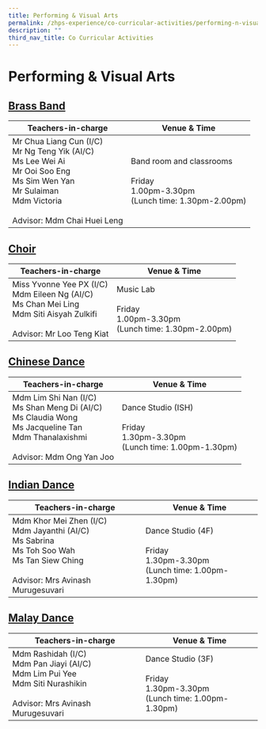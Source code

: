 ```yaml
---
title: Performing & Visual Arts
permalink: /zhps-experience/co-curricular-activities/performing-n-visual-arts/
description: ""
third_nav_title: Co Curricular Activities
---
```

# Performing & Visual Arts

[Brass Band](performing-and-visual-arts/brass-band)
----------

| Teachers-in-charge         | Venue & Time             |
|------------------|--------------------|
| Mr Chua Liang Cun (I/C)<br>Mr Ng Teng Yik (AI/C)<br>Ms Lee Wei Ai<br>Mr Ooi Soo Eng<br>Ms Sim Wen Yan<br>Mr Sulaiman<br>Mdm Victoria<br><br>Advisor: Mdm Chai Huei Leng | Band room and classrooms<br><br>Friday<br>1.00pm-3.30pm<br>(Lunch time: 1.30pm-2.00pm) |

[Choir](performing-and-visual-arts/choir)
-----

| Teachers-in-charge            | Venue & Time                                                            |
|--------------|--------------|
| Miss Yvonne Yee PX (I/C)<br>Mdm Eileen Ng (AI/C)<br>Ms Chan Mei Ling<br>Mdm Siti Aisyah Zulkifi<br><br>Advisor: Mr Loo Teng Kiat | Music Lab<br><br>Friday<br>1.00pm-3.30pm<br>(Lunch time: 1.30pm-2.00pm) |

[Chinese Dance](performing-and-visual-arts/chinese-dance)
-------------

| Teachers-in-charge           | Venue & Time                                                                     |
|-----------------------|-----------------------|
| Mdm Lim Shi Nan (I/C)<br>Ms Shan Meng Di (AI/C)<br>Ms Claudia Wong<br>Ms Jacqueline Tan<br>Mdm Thanalaxishmi<br><br>Advisor: Mdm Ong Yan Joo | Dance Studio (ISH)<br><br>Friday<br>1.30pm-3.30pm<br>(Lunch time: 1.00pm-1.30pm) |

[Indian Dance](performing-and-visual-arts/indian-dance)
------------

| Teachers-in-charge         | Venue & Time          |
|-----------|--------|
| Mdm Khor Mei Zhen (I/C)<br>Mdm Jayanthi (AI/C)<br>Ms Sabrina<br>Ms Toh Soo Wah<br>Ms Tan Siew Ching<br><br>Advisor: Mrs Avinash Murugesuvari | Dance Studio (4F)<br><br>Friday<br>1.30pm-3.30pm<br>(Lunch time: 1.00pm-1.30pm) |

[Malay Dance](performing-and-visual-arts/malay-dance)
-----------


| Teachers-in-charge    | Venue & Time              |
|--------|-----------|
| Mdm Rashidah (I/C)<br>Mdm Pan Jiayi (AI/C)<br>Mdm Lim Pui Yee<br>Mdm Siti Nurashikin<br><br>Advisor: Mrs Avinash Murugesuvari | Dance Studio (3F)<br><br>Friday<br>1.30pm-3.30pm<br>(Lunch time: 1.00pm-1.30pm) |